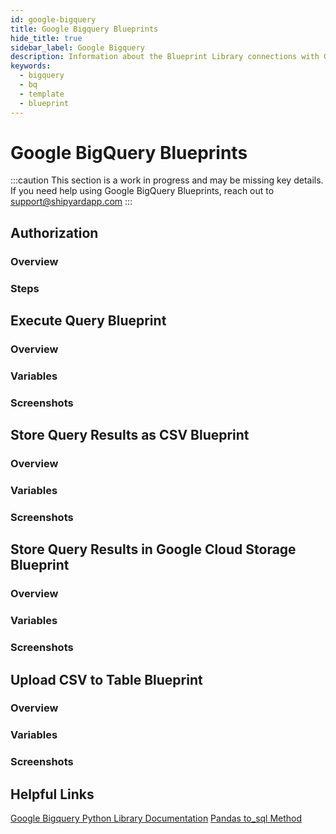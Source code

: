 ```yaml
---
id: google-bigquery
title: Google Bigquery Blueprints
hide_title: true
sidebar_label: Google Bigquery
description: Information about the Blueprint Library connections with Google Bigquery.
keywords:
  - bigquery
  - bq
  - template
  - blueprint
---
```


# Google BigQuery Blueprints

:::caution
This section is a work in progress and may be missing key details. If you need help using Google BigQuery Blueprints, reach out to support@shipyardapp.com
:::

## Authorization

### Overview

### Steps

## Execute Query Blueprint

### Overview

### Variables

### Screenshots

## Store Query Results as CSV Blueprint

### Overview

### Variables

### Screenshots

## Store Query Results in Google Cloud Storage Blueprint

### Overview

### Variables

### Screenshots

## Upload CSV to Table Blueprint

### Overview

### Variables

### Screenshots

## Helpful Links

[Google Bigquery Python Library Documentation](https://cloud.google.com/bigquery/docs/reference/libraries) [Pandas to_sql Method](https://pandas.pydata.org/pandas-docs/stable/reference/api/pandas.DataFrame.to_sql.html)
